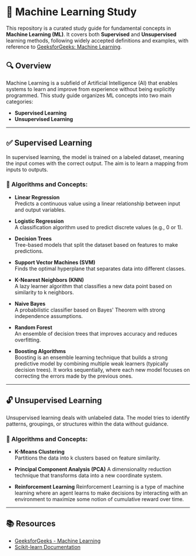 # 📘 Machine Learning Study

This repository is a curated study guide for fundamental concepts in **Machine Learning (ML)**. It covers both **Supervised** and **Unsupervised** learning methods, following widely accepted definitions and examples, with reference to [GeeksforGeeks: Machine Learning](https://www.geeksforgeeks.org/machine-learning/).

## 🔍 Overview

Machine Learning is a subfield of Artificial Intelligence (AI) that enables systems to learn and improve from experience without being explicitly programmed. This study guide organizes ML concepts into two main categories:

- **Supervised Learning**
- **Unsupervised Learning**

---

## ✅ Supervised Learning

In supervised learning, the model is trained on a labeled dataset, meaning the input comes with the correct output. The aim is to learn a mapping from inputs to outputs.

### 🧱 Algorithms and Concepts:
- **Linear Regression**  
  Predicts a continuous value using a linear relationship between input and output variables.
  
- **Logistic Regression**  
  A classification algorithm used to predict discrete values (e.g., 0 or 1).

- **Decision Trees**  
  Tree-based models that split the dataset based on features to make predictions.
  
- **Support Vector Machines (SVM)**  
  Finds the optimal hyperplane that separates data into different classes.
  
- **K-Nearest Neighbors (KNN)**  
  A lazy learner algorithm that classifies a new data point based on similarity to k neighbors.
  
- **Naive Bayes**  
  A probabilistic classifier based on Bayes' Theorem with strong independence assumptions.
  
- **Random Forest**  
  An ensemble of decision trees that improves accuracy and reduces overfitting.

- **Boosting Algorithms**  
  Boosting is an ensemble learning technique that builds a strong predictive model by combining multiple weak learners (typically decision trees). It works sequentially, where each new model focuses on correcting the errors made by the previous ones.
  


---

## 🔓 Unsupervised Learning

Unsupervised learning deals with unlabeled data. The model tries to identify patterns, groupings, or structures within the data without guidance.

### 🧱 Algorithms and Concepts:
- **K-Means Clustering**  
  Partitions the data into k clusters based on feature similarity.
  
- **Principal Component Analysis (PCA)**
  A dimensionality reduction technique that transforms data into a new coordinate system.
  
- **Reinforcement Learning**
  Reinforcement Learning is a type of machine learning where an agent learns to make decisions by interacting with an environment to maximize some notion of cumulative reward over time.
  
---

## 📚 Resources

- [GeeksforGeeks - Machine Learning](https://www.geeksforgeeks.org/machine-learning/)
- [Scikit-learn Documentation](https://scikit-learn.org/stable/)

